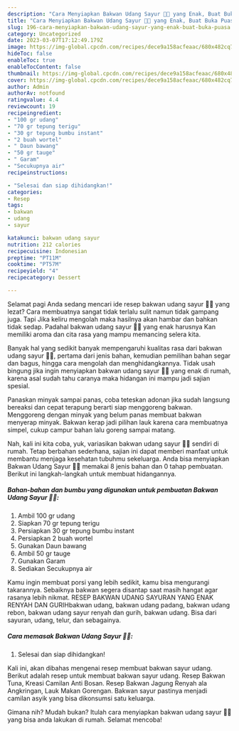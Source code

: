 ```yaml
---
description: "Cara Menyiapkan Bakwan Udang Sayur 🦐🦐 yang Enak, Buat Buka Puasa}"
title: "Cara Menyiapkan Bakwan Udang Sayur 🦐🦐 yang Enak, Buat Buka Puasa}"
slug: 196-cara-menyiapkan-bakwan-udang-sayur-yang-enak-buat-buka-puasa
category: Uncategorized
date: 2023-03-07T17:12:49.179Z
image: https://img-global.cpcdn.com/recipes/dece9a158acfeaac/680x482cq70/bakwan-udang-sayur-foto-resep-utama.jpg
hideToc: false
enableToc: true
enableTocContent: false
thumbnail: https://img-global.cpcdn.com/recipes/dece9a158acfeaac/680x482cq70/bakwan-udang-sayur-foto-resep-utama.jpg
cover: https://img-global.cpcdn.com/recipes/dece9a158acfeaac/680x482cq70/bakwan-udang-sayur-foto-resep-utama.jpg
author: Admin
authorAv: notfound
ratingvalue: 4.4
reviewcount: 19
recipeingredient:
- "100 gr udang"
- "70 gr tepung terigu"
- "30 gr tepung bumbu instant"
- "2 buah wortel"
- " Daun bawang"
- "50 gr tauge"
- " Garam"
- "Secukupnya air"
recipeinstructions:

- "Selesai dan siap dihidangkan!"
categories:
- Resep
tags:
- bakwan
- udang
- sayur

katakunci: bakwan udang sayur 
nutrition: 212 calories
recipecuisine: Indonesian
preptime: "PT11M"
cooktime: "PT57M"
recipeyield: "4"
recipecategory: Dessert

---
```



Selamat pagi Anda sedang mencari ide resep bakwan udang sayur 🦐🦐 yang lezat? Cara membuatnya sangat tidak terlalu sulit namun tidak gampang juga. Tapi Jika keliru mengolah maka hasilnya akan hambar dan bahkan tidak sedap. Padahal bakwan udang sayur 🦐🦐 yang enak harusnya Kan memiliki aroma dan cita rasa yang mampu memancing selera kita.


Banyak hal yang sedikit banyak mempengaruhi kualitas rasa dari bakwan udang sayur 🦐🦐, pertama dari jenis bahan, kemudian pemilihan bahan segar dan bagus, hingga cara mengolah dan menghidangkannya. Tidak usah bingung jika ingin menyiapkan bakwan udang sayur 🦐🦐 yang enak di rumah, karena asal sudah tahu caranya maka hidangan ini mampu jadi sajian spesial.

Panaskan minyak sampai panas, coba teteskan adonan jika sudah langsung bereaksi dan cepat terapung berarti siap menggoreng bakwan. Menggoreng dengan minyak yang belum panas membuat bakwan menyerap minyak. Bakwan kerap jadi pilihan lauk karena cara membuatnya simpel, cukup campur bahan lalu goreng sampai matang.


Nah, kali ini kita coba, yuk, variasikan bakwan udang sayur 🦐🦐 sendiri di rumah. Tetap berbahan sederhana, sajian ini dapat memberi manfaat untuk membantu menjaga kesehatan tubuhmu sekeluarga. Anda bisa menyiapkan Bakwan Udang Sayur 🦐🦐 memakai 8 jenis bahan dan 0 tahap pembuatan. Berikut ini langkah-langkah untuk membuat hidangannya.

<!--inarticleads1-->

##### Bahan-bahan dan bumbu yang digunakan untuk pembuatan Bakwan Udang Sayur 🦐🦐:

1. Ambil 100 gr udang
1. Siapkan 70 gr tepung terigu
1. Persiapkan 30 gr tepung bumbu instant
1. Persiapkan 2 buah wortel
1. Gunakan  Daun bawang
1. Ambil 50 gr tauge
1. Gunakan  Garam
1. Sediakan Secukupnya air


Kamu ingin membuat porsi yang lebih sedikit, kamu bisa mengurangi takarannya. Sebaiknya bakwan segera disantap saat masih hangat agar rasanya lebih nikmat. RESEP BAKWAN UDANG SAYURAN YANG ENAK RENYAH DAN GURIHbakwan udang, bakwan udang padang, bakwan udang rebon, bakwan udang sayur renyah dan gurih, bakwan udang. Bisa dari sayuran, udang, telur, dan sebagainya. 

<!--inarticleads2-->

##### Cara memasak Bakwan Udang Sayur 🦐🦐:


1. Selesai dan siap dihidangkan!

Kali ini, akan dibahas mengenai resep membuat bakwan sayur udang. Berikut adalah resep untuk membuat bakwan sayur udang. Resep Bakwan Tuna, Kreasi Camilan Anti Bosan. Resep Bakwan Jagung Renyah ala Angkringan, Lauk Makan Gorengan. Bakwan sayur pastinya menjadi camilan asyik yang bisa dikonsumsi satu keluarga. 

Gimana nih? Mudah bukan? Itulah cara menyiapkan bakwan udang sayur 🦐🦐 yang bisa anda lakukan di rumah. Selamat mencoba!
